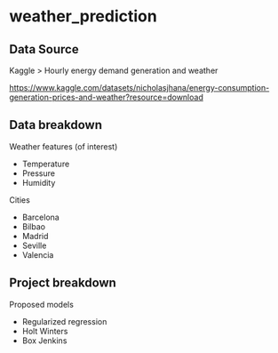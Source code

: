 # weather_prediction
## Data Source
Kaggle > Hourly energy demand generation and weather

https://www.kaggle.com/datasets/nicholasjhana/energy-consumption-generation-prices-and-weather?resource=download

## Data breakdown
Weather features (of interest)
* Temperature
* Pressure
* Humidity

Cities
* Barcelona	
* Bilbao	
* Madrid	
* Seville	
* Valencia

## Project breakdown
Proposed models
* Regularized regression
* Holt Winters
* Box Jenkins

